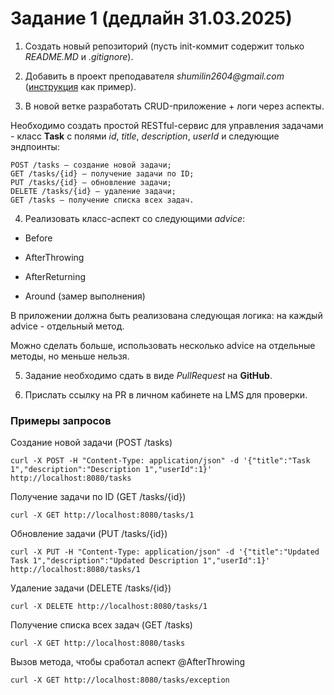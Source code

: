 # Задание 1 (дедлайн 31.03.2025)

1. Создать новый репозиторий (пусть init-коммит содержит только _README.MD_ и _.gitignore_).

2. Добавить в проект преподавателя _shumilin2604@gmail.com_ ([инструкция](https://docs.github.com/ru/account-and-profile/setting-up-and-managing-your-personal-account-on-github/managing-access-to-your-personal-repositories/inviting-collaborators-to-a-personal-repository) как пример).

3. В новой ветке разработать CRUD-приложение + логи через аспекты.

Необходимо создать простой RESTful-сервис для управления задачами - класс **Task** с полями _id_, _title_, _description_, _userId_ и следующие эндпоинты:
  
    POST /tasks — создание новой задачи;
    GET /tasks/{id} — получение задачи по ID;
    PUT /tasks/{id} — обновление задачи;
    DELETE /tasks/{id} — удаление задачи;
    GET /tasks — получение списка всех задач.

4. Реализовать класс-аспект со следующими _advice_:

- Before

- AfterThrowing

- AfterReturning

- Around (замер выполнения)

В приложении должна быть реализована следующая логика: на каждый advice - отдельный метод.

Можно сделать больше, использовать несколько advice на отдельные методы, но меньше нельзя.

5. Задание необходимо сдать в виде _PullRequest_ на **GitHub**.

6. Прислать ссылку на PR в личном кабинете на LMS для проверки.

### Примеры запросов
Создание новой задачи (POST /tasks)

    curl -X POST -H "Content-Type: application/json" -d '{"title":"Task 1","description":"Description 1","userId":1}' http://localhost:8080/tasks

Получение задачи по ID (GET /tasks/{id})

    curl -X GET http://localhost:8080/tasks/1

Обновление задачи (PUT /tasks/{id})

    curl -X PUT -H "Content-Type: application/json" -d '{"title":"Updated Task 1","description":"Updated Description 1","userId":1}' http://localhost:8080/tasks/1

Удаление задачи (DELETE /tasks/{id})

    curl -X DELETE http://localhost:8080/tasks/1

Получение списка всех задач (GET /tasks)

    curl -X GET http://localhost:8080/tasks

Вызов метода, чтобы сработал аспект @AfterThrowing

    curl -X GET http://localhost:8080/tasks/exception